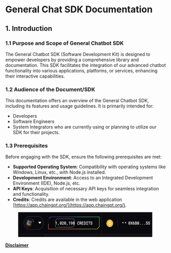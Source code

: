 # General Chat SDK Documentation

## **1. Introduction**

### **1.1 Purpose and Scope of General Chatbot SDK**

The General Chatbot SDK (Software Development Kit) is designed to empower developers by providing a comprehensive library and documentation. This SDK facilitates the integration of our advanced chatbot functionality into various applications, platforms, or services, enhancing their interactive capabilities.

### **1.2 Audience of the Document/SDK**

This documentation offers an overview of the General Chatbot SDK, including its features and usage guidelines. It is primarily intended for:

* Developers
* Software Engineers
* System Integrators who are currently using or planning to utilize our SDK for their projects.

### **1.3 Prerequisites**

Before engaging with the SDK, ensure the following prerequisites are met:

* **Supported Operating System**: Compatibility with operating systems like Windows, Linux, etc., with Node.js installed.
* **Development Environment**: Access to an Integrated Development Environment (IDE), Node.js, etc.
* **API Keys**: Acquisition of necessary API keys for seamless integration and functionality.
* **Credits**: Credits are available in the web application [https://app.chaingpt.org/](https://app.chaingpt.org/).

<figure><img src="../../../../.gitbook/assets/image (10).png" alt="" width="419"><figcaption></figcaption></figure>



[**Disclaimer**](../../../legal-docs/disclaimer.md)
